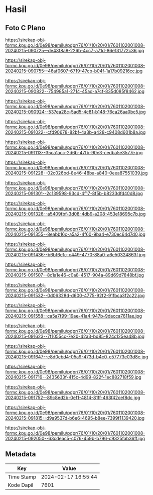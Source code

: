 # Hasil

## Foto C Plano

https://sirekap-obj-formc.kpu.go.id/0e98/pemilu/pdpr/76/01/10/20/01/7601102001008-20240215-090725--de43f8a8-226b-4cc7-a71d-86e131772c36.jpg

https://sirekap-obj-formc.kpu.go.id/0e98/pemilu/pdpr/76/01/10/20/01/7601102001008-20240215-090755--46af0607-6719-47cb-b04f-1a17b09216cc.jpg

https://sirekap-obj-formc.kpu.go.id/0e98/pemilu/pdpr/76/01/10/20/01/7601102001008-20240215-090822--754985a1-2714-45ad-a7cf-835d085f8462.jpg

https://sirekap-obj-formc.kpu.go.id/0e98/pemilu/pdpr/76/01/10/20/01/7601102001008-20240215-090924--537ea28c-5ad5-4c81-b148-76ca26aa0bc5.jpg

https://sirekap-obj-formc.kpu.go.id/0e98/pemilu/pdpr/76/01/10/20/01/7601102001008-20240215-091022--cfd90678-82bf-4a3b-a428-c9408d601b8a.jpg

https://sirekap-obj-formc.kpu.go.id/0e98/pemilu/pdpr/76/01/10/20/01/7601102001008-20240215-091113--35ca1acc-2d6b-47fb-90e3-cedba5e3577e.jpg

https://sirekap-obj-formc.kpu.go.id/0e98/pemilu/pdpr/76/01/10/20/01/7601102001008-20240215-091228--02c026bd-8e46-48ba-a840-0eea87551039.jpg

https://sirekap-obj-formc.kpu.go.id/0e98/pemilu/pdpr/76/01/10/20/01/7601102001008-20240215-091301--2c139598-93cd-4f17-8f5b-b8233dfd40d8.jpg

https://sirekap-obj-formc.kpu.go.id/0e98/pemilu/pdpr/76/01/10/20/01/7601102001008-20240215-091326--a5409fbf-3d08-4db9-a208-453e18695c7b.jpg

https://sirekap-obj-formc.kpu.go.id/0e98/pemilu/pdpr/76/01/10/20/01/7601102001008-20240215-091355--8eabb16c-a5a2-4f60-9ba4-e730ec64d7d0.jpg

https://sirekap-obj-formc.kpu.go.id/0e98/pemilu/pdpr/76/01/10/20/01/7601102001008-20240215-091436--b6bf6e1c-c449-4770-88a0-a6e50324863f.jpg

https://sirekap-obj-formc.kpu.go.id/0e98/pemilu/pdpr/76/01/10/20/01/7601102001008-20240215-091507--8c1a1e46-c0a8-4517-904a-89d69d7848bf.jpg

https://sirekap-obj-formc.kpu.go.id/0e98/pemilu/pdpr/76/01/10/20/01/7601102001008-20240215-091532--0d06328d-d600-4775-92f2-91fbca3f2c22.jpg

https://sirekap-obj-formc.kpu.go.id/0e98/pemilu/pdpr/76/01/10/20/01/7601102001008-20240215-091558--ca5a7f99-19ae-41a4-947b-9dacca7611ae.jpg

https://sirekap-obj-formc.kpu.go.id/0e98/pemilu/pdpr/76/01/10/20/01/7601102001008-20240215-091623--7f1055cc-7e20-42a3-bd85-824c125ea48b.jpg

https://sirekap-obj-formc.kpu.go.id/0e98/pemilu/pdpr/76/01/10/20/01/7601102001008-20240215-091647--e8d0ebd4-05a9-473d-b4c0-e57773e03d8e.jpg

https://sirekap-obj-formc.kpu.go.id/0e98/pemilu/pdpr/76/01/10/20/01/7601102001008-20240215-091716--2435633f-415c-4d99-822f-1ec882718f59.jpg

https://sirekap-obj-formc.kpu.go.id/0e98/pemilu/pdpr/76/01/10/20/01/7601102001008-20240215-091752--89c8ed2b-0ef1-4814-81ff-463f42cef8dc.jpg

https://sirekap-obj-formc.kpu.go.id/0e98/pemilu/pdpr/76/01/10/20/01/7601102001008-20240215-091815--d9a9537d-b6e6-4695-b8ee-7399f1139420.jpg

https://sirekap-obj-formc.kpu.go.id/0e98/pemilu/pdpr/76/01/10/20/01/7601102001008-20240215-092050--63cdeac5-c076-459b-b796-c9325fab36ff.jpg


## Metadata

| Key        | Value               |
| ---------- | ------------------- |
| Time Stamp | 2024-02-17 16:55:44 |
| Kode Dapil | 7601                |



